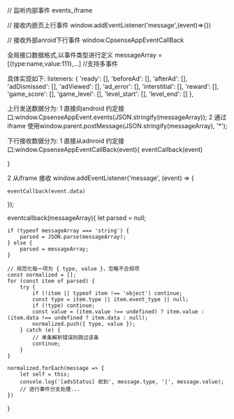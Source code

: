 // 监听内部事件
events_iframe

// 接收内嵌页上行事件
 window.addEventListener('message',(event)=>{})

// 接收外部anroid下行事件
window.CpsenseAppEventCallBack


全局接口数据格式,以事件类型进行定义 messageArray = [{type:name,value:111},...] //支持多事件

具体实现如下:
 listeners: {
    'ready': [],
    'beforeAd': [],
    'afterAd': [],
    'adDismissed': [],
    'adViewed': [],
    'ad_error': [],
    'interstitial': [],
    'reward': [],
    'game_score': [],
    'game_level': [],
    'level_start': [],
    'level_end': []
},

上行发送数据分为:
1 直接向android 约定接口:window.CpsenseAppEvent.events(JSON.stringify(messageArray));
2 通过iframe 使用window.parent.postMessage(JSON.stringify(messageArray), '*');


下行接收数据分为:
1 直接从adnroid 约定接口:window.CpsenseAppEventCallBack(event){
     eventCallback(event)

}

2 从iframe 接收 window.addEventListener('message', (event) => {

    eventCallback(event.data)
});

eventcallback(messageArray){
    let parsed = null;

    if (typeof messageArray === 'string') {
        parsed = JSON.parse(messageArray);
    } else {
        parsed = messageArray;
    }

    // 规范化每一项为 { type, value }，忽略不合规项
    const normalized = [];
    for (const item of parsed) {
        try {
            if (!item || typeof item !== 'object') continue;
            const type = item.type || item.event_type || null;
            if (!type) continue;
            const value = (item.value !== undefined) ? item.value : (item.data !== undefined ? item.data : null);
            normalized.push({ type, value });
        } catch (e) {
            // 单条解析错误则跳过该条
            continue;
        }
    }

    normalized.forEach(message => {
        let self = this;
        console.log('[adsStatus] 收到', message.type, '|', message.value);
        // 进行事件分支处理...
    })
}
